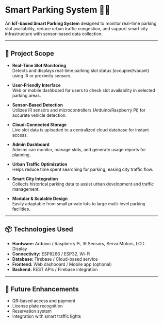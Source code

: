 # Smart Parking System 🚗📶

An **IoT-based Smart Parking System** designed to monitor real-time parking slot availability, reduce urban traffic congestion, and support smart city infrastructure with sensor-based data collection.

---

## 🔧 Project Scope

- **Real-Time Slot Monitoring**  
  Detects and displays real-time parking slot status (occupied/vacant) using IR or proximity sensors.

- **User-Friendly Interface**  
  Web or mobile dashboard for users to check slot availability in selected parking areas.

- **Sensor-Based Detection**  
  Utilizes IR sensors and microcontrollers (Arduino/Raspberry Pi) for accurate vehicle detection.

- **Cloud-Connected Storage**  
  Live slot data is uploaded to a centralized cloud database for instant access.

- **Admin Dashboard**  
  Admins can monitor, manage slots, and generate usage reports for planning.

- **Urban Traffic Optimization**  
  Helps reduce time spent searching for parking, easing city traffic flow.

- **Smart City Integration**  
  Collects historical parking data to assist urban development and traffic management.

- **Modular & Scalable Design**  
  Easily adaptable from small private lots to large multi-level parking facilities.

---

## 📦 Technologies Used

- **Hardware:** Arduino / Raspberry Pi, IR Sensors, Servo Motors, LCD Display  
- **Connectivity:** ESP8266 / ESP32, Wi-Fi  
- **Database:** Firebase / Cloud-based service  
- **Frontend:** Web dashboard / Mobile app (optional)  
- **Backend:** REST APIs / Firebase integration  

---

## 🚀 Future Enhancements

- QR-based access and payment  
- License plate recognition  
- Reservation system  
- Integration with smart traffic lights  
